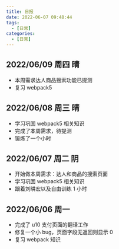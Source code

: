 ```yaml
---
title: 日报
date: 2022-06-07 09:48:44
tags:
  - [日常]
categories:
  - [日常]
---
```


## 2022/06/09 周四 晴

- 本周需求达人商品搜索功能已提测
- 复习 webpack5

## 2022/06/08 周三 晴

- 学习巩固 webpack5 相关知识
- 完成了本周需求，待提测
- 锻炼了一个小时

## 2022/06/07 周二 阴

- 开始做本周需求：达人和商品的搜索页面
- 学习巩固 webpack5 相关知识
- 跟着刘畊宏以及自由训练 1 小时

## 2022/06/06 周一

- 完成了 u10 支付页面的翻译工作
- 修复一个小 bug，页面字段无返回则显示 0
- 复习 webpack 知识
